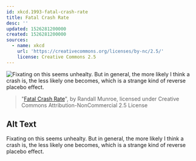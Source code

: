 ```yaml
---
id: xkcd.1993-fatal-crash-rate
title: Fatal Crash Rate
desc: ''
updated: 1526281200000
created: 1526281200000
sources:
  - name: xkcd
    url: 'https://creativecommons.org/licenses/by-nc/2.5/'
    license: Creative Commons 2.5
---
```

![Fixating on this seems unhealty. But in general, the more likely I think a crash is, the less likely one becomes, which is a strange kind of reverse placebo effect.](https://imgs.xkcd.com/comics/fatal_crash_rate.png)
> "[Fatal Crash Rate](https://xkcd.com/1993/)", by Randall Munroe, licensed under Creative Commons Attribution-NonCommercial 2.5 License

## Alt Text
Fixating on this seems unhealty. But in general, the more likely I think a crash is, the less likely one becomes, which is a strange kind of reverse placebo effect.
